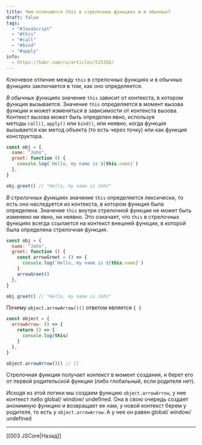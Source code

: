 ```yaml
---
title: Чем отличаются this в стрелочных функциях и в обычных?
draft: false
tags:
  - "#JavaScript"
  - "#this"
  - "#call"
  - "#bind"
  - "#apply"
info:
  - https://habr.com/ru/articles/515356/
---
```

Ключевое отличие между `this` в стрелочных функциях и в обычных функциях заключается в том, как оно определяется.

_В обычных функциях_ значение `this` зависит от контекста, в котором функция вызывается. Значение `this` определяется в момент вызова функции и может изменяться в зависимости от контекста вызова. Контекст вызова может быть определен явно, используя методы `call()`, `apply()` или `bind()`, или неявно, когда функция вызывается как метод объекта (то есть через точку) или как функция конструктора.

```javascript
const obj = {
  name: "John",
  greet: function () {
    console.log(`Hello, my name is ${this.name}`)
  },
}

obj.greet() // "Hello, my name is John"
```

_В стрелочных функциях_ значение `this` определяется лексически, то есть оно наследуется из контекста, в котором функция была определена. Значение `this` внутри стрелочной функции не может быть изменено ни явно, ни неявно. Это означает, что `this` в стрелочных функциях всегда ссылается на контекст внешней функции, в которой была определена стрелочная функция.

```javascript
const obj = {
  name: "John",
  greet: function () {
    const arrowGreet = () => {
      console.log(`Hello, my name is ${this.name}`)
    }
    arrowGreet()
  },
}

obj.greet() // "Hello, my name is John"
```

Почему `object.arrowArrow()()` ответом является `{ }`

```js
const object = {
  arrowArrow: () => {
    return () => {
      console.log(this)
    }
  },
}

object.arrowArrow()() // {}
```

Стрелочная функция получает контекст в момент создания, и берет его от первой родительской функции (либо глобальный, если родителя нет).

Исходя из этой логики мы создаем функцию `object.arrowArrow`, у нее контекст либо global/ window/ undefined. Она в свою очередь создает анонимную функцию и возвращает ее нам, у новой контекст берем у родителя, то есть у `object.arrowArrow`. А у нее он равен global/ window/ undefined

---

[[003 JSCore|Назад]]